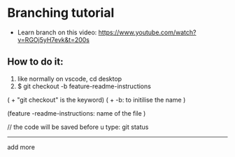 # Branching tutorial 

- Learn branch on this video: 
https://www.youtube.com/watch?v=RGOj5yH7evk&t=200s


## How to do it: 
1. like normally on vscode, cd desktop 
2. $ git checkout -b feature-readme-instructions 

( + "git checkout" is the keyword)
( + -b: to initilise the name )

(feature -readme-instructions: name of the file )

// the code will be saved before u type: git status 

*****************
add  more 
